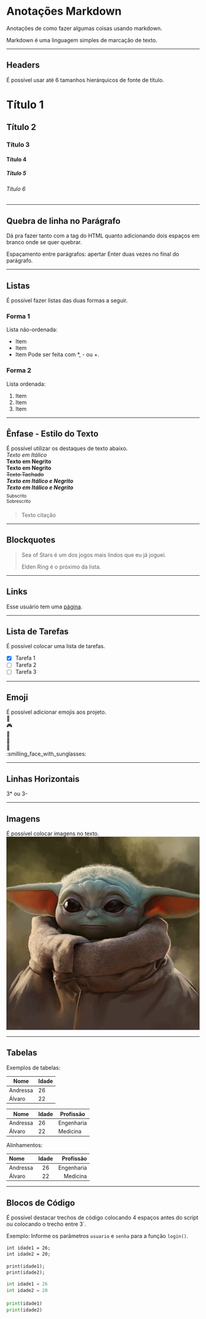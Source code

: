  # Anotações Markdown
Anotações de como fazer algumas coisas usando markdown.

Markdown é uma linguagem simples de marcação de texto.

***
## Headers
É possível usar até 6 tamanhos hierárquicos de fonte de título.

# Título 1
## Título 2
### Título 3
#### Título 4
##### Título 5
###### Título 6

***
## Quebra de linha no Parágrafo
Dá pra fazer tanto com a tag do HTML quanto adicionando dois espaços em branco onde se quer quebrar.  


Espaçamento entre parágrafos: apertar Enter duas vezes no final do parágrafo.

***
## Listas
É possível fazer listas das duas formas a seguir.

### Forma 1
Lista não-ordenada:
 * Item
 * Item
 * Item
Pode ser feita com *, - ou +.
 
### Forma 2
Lista ordenada:
1. Item
2. Item
3. Item

*** 
## Ênfase - Estilo do Texto
É possível utilizar os destaques de texto abaixo. <br/>
_Texto em Itálico_ <br/>
**Texto em Negrito** <br/>
__Texto em Negrito__ <br/>
~~Texto Tachado~~<br/>
**_Texto em Itálico e Negrito_** <br/>
***Texto em Itálico e Negrito*** <br/>
<sub>Subscrito</sub> <br/>
<sup>Sobrescrito</sup> <br/>
> Texto citação

***
## Blockquotes
 > Sea of Stars é um dos jogos mais lindos que eu já joguei.
 >
 > Elden Ring é o próximo da lista.

***
## Links
Esse usuário tem uma [página](https://dekomonte.github.io/).

***
## Lista de Tarefas
É possível colocar uma lista de tarefas. <br/>
- [x] Tarefa 1
- [ ] Tarefa 2
- [ ] Tarefa 3

***
## Emoji
É possível adicionar emojis aos projeto. <br/>
:metal: <br/>
:video_game: </br>
:owl: <br/>
:rainbow: <br/>
:musical_note: <br/>
:smilling_face_with_sunglasses: <br/>

***
## Linhas Horizontais
3* ou 3-

***
## Imagens
É possível colocar imagens no texto. <br/>
![Exemplo](/Diversos/img_ex.jpg)

***
## Tabelas
Exemplos de tabelas:

| Nome | Idade |
| ----- | ------ |
| Andressa | 26 |
| Álvaro | 22 |

| Nome | Idade | Profissão |
| ----- | ------ | ----- |
| Andressa | 26 | Engenharia |
| Álvaro | 22 | Medicina |

Alinhamentos:

| Nome | Idade | Profissão |
| :----- | :------: | -----: |
| Andressa | 26 | Engenharia |
| Álvaro | 22 | Medicina |

***
## Blocos de Código
É possível destacar trechos de código colocando 4 espaços antes do script ou colocando o trecho entre 3`.

Exemplo:
Informe os parâmetros `usuario` e `senha` para a função `login()`.

```
int idade1 = 26;
int idade2 = 20;

print(idade1);
print(idade2);
```

```python
int idade1 = 26
int idade2 = 20

print(idade1)
print(idade2)
```
